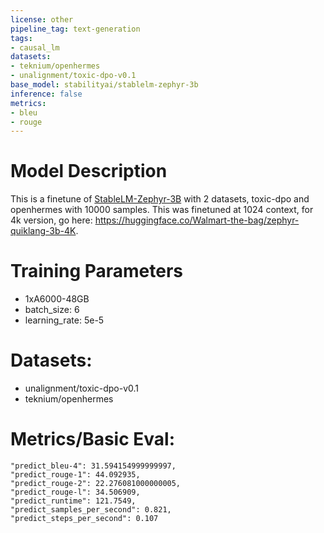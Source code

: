 ```yaml
---
license: other
pipeline_tag: text-generation
tags:
- causal_lm
datasets:
- teknium/openhermes
- unalignment/toxic-dpo-v0.1
base_model: stabilityai/stablelm-zephyr-3b
inference: false
metrics:
- bleu
- rouge
---
```


# Model Description
This is a finetune of [StableLM-Zephyr-3B](https://huggingface.co/stabilityai/stablelm-zephyr-3b) with 2 datasets, toxic-dpo and openhermes with 10000 samples. This was finetuned at 1024 context, for 4k version, go here: https://huggingface.co/Walmart-the-bag/zephyr-quiklang-3b-4K.

# Training Parameters
- 1xA6000-48GB
- batch_size: 6
- learning_rate: 5e-5

# Datasets:
- unalignment/toxic-dpo-v0.1
- teknium/openhermes

# Metrics/Basic Eval:
    "predict_bleu-4": 31.594154999999997,
    "predict_rouge-1": 44.092935,
    "predict_rouge-2": 22.276081000000005,
    "predict_rouge-l": 34.506909,
    "predict_runtime": 121.7549,
    "predict_samples_per_second": 0.821,
    "predict_steps_per_second": 0.107
  